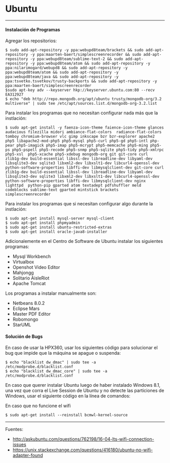 # Ubuntu
---

#### Instalación de Programas

Agregar los repositorios:

    $ sudo add-apt-repository -y ppa:webupd8team/brackets && sudo add-apt-repository -y ppa:maarten-baert/simplescreenrecorder && sudo add-apt-repository -y ppa:webupd8team/sublime-text-2 && sudo add-apt-repository -y ppa:webupd8team/atom && sudo add-apt-repository -y ppa:nilarimogard/webupd8 && sudo add-apt-repository -y ppa:webupd8team/atom && sudo add-apt-repository -y ppa:webupd8team/java && sudo add-apt-repository -y ppa:tsvetko.tsvetkov/trusty-backports && sudo add-apt-repository -y ppa:maarten-baert/simplescreenrecorder
    $sudo apt-key adv --keyserver hkp://keyserver.ubuntu.com:80 --recv EA312927 
    $ echo "deb http://repo.mongodb.org/apt/ubuntu trusty/mongodb-org/3.2 multiverse" | sudo tee /etc/apt/sources.list.d/mongodb-org-3.2.list
    
Para instalar los programas que no necesitan configurar nada más que la instlación:

    $ sudo apt-get install -y faenza-icon-theme faience-icon-theme glances audacious filezilla midori ambiance-flat-colors  radiance-flat-colors tomboy chromium-browser vlc gimp inkscape bzr bzr-explorer apache2 php5 libapache2-mod-php5 php5-mysql php5-curl php5-gd php5-intl php-pear php5-imagick php5-imap php5-mcrypt php5-memcache php5-ming php5-ps php5-pspell php5-recode php5-snmp php5-sqlite php5-tidy php5-xmlrpc php5-xsl  php5-xcache php5-xdebug mongodb-org git git-core curl zlib1g-dev build-essential libssl-dev libreadline-dev libyaml-dev libsqlite3-dev sqlite3 libxml2-dev libxslt1-dev libcurl4-openssl-dev python-software-properties libffi-dev libmysqlclient-dev git-core curl zlib1g-dev build-essential libssl-dev libreadline-dev libyaml-dev libsqlite3-dev sqlite3 libxml2-dev libxslt1-dev libcurl4-openssl-dev python-software-properties libffi-dev libmysqlclient-dev nginx lighttpd  python-pip gparted atom textadept pdfshuffler meld codeblocks sublime-text gparted mintstick brackets simplescreenrecorder
    
Para instalar los programas que si necesitan configurar algo durante la instlación:

    $ sudo apt-get install mysql-server mysql-client 
    $ sudo apt-get install phpmyadmin 
    $ sudo apt-get install ubuntu-restricted-extras
    $ sudo apt-get install oracle-java8-installer
    
Adicionalemente en el Centro de Software de Ubuntu instalar los siguientes programas:

+ Mysql Workbench
+ Virtualbox
+ Openshot Video Editor
+ Mahjongg
+ Solitario AisleRiot
+ Apache Tomcat

Los programas a instalar manualmente son:

+ Netbeans 8.0.2
+ Eclipse Mars
+ Master PDF Editor
+ Robomongo
+ StarUML

#### Solución de Bugs

En caso de usar la HPX360, usar los siguientes código para solucionar el bug que impide que la máquina se apague o suspenda:

    $ echo "blacklist dw_dmac" | sudo tee -a /etc/modprobe.d/blacklist.conf
    $ echo "blacklist dw_dmac_core" | sudo tee -a /etc/modprobe.d/blacklist.conf
    
En caso que querer instalar Ubuntu luego de haber instalado Windows 8.1, una vez que corra el Live Session de Ubuntu y no detecte las particiones de Windows, usar el siguiente código en la línea de comandos:

En caso que no funcione el wifi

    $ sudo apt-get install --reinstall bcmwl-kernel-source
    
---

Fuentes:

+ http://askubuntu.com/questions/762198/16-04-lts-wifi-connection-issues
+ https://unix.stackexchange.com/questions/416180/ubuntu-no-wifi-adapter-found

